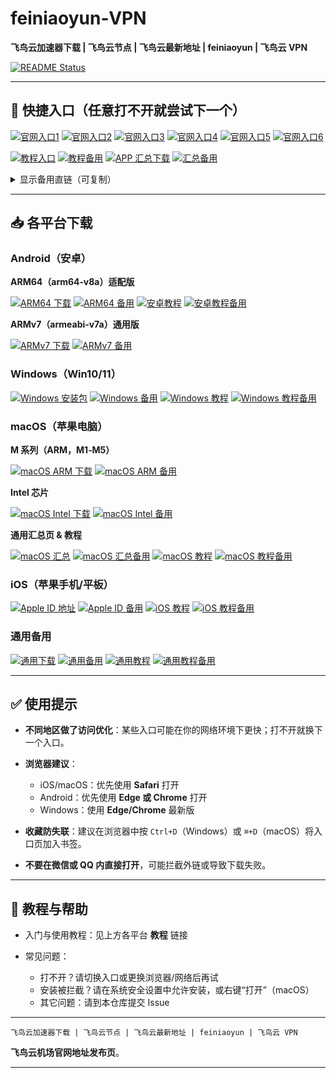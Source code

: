 # feiniaoyun‑VPN

**飞鸟云加速器下载 | 飞鸟云节点 | 飞鸟云最新地址 | feiniaoyun | 飞鸟云 VPN**

[![README Status](https://img.shields.io/badge/render-GitHub%20Markdown-blue)](#)


---

## 🚀 快捷入口（任意打不开就尝试下一个）

<p>
  <a href="http://uupa.net" target="_blank"><img alt="官网入口1" src="https://img.shields.io/badge/%E5%AE%98%E7%BD%91%E5%85%A5%E5%8F%A31-OPEN-blue?style=for-the-badge"></a>
  <a href="http://uupa.xn--ezqyv86vry0c.com" target="_blank"><img alt="官网入口2" src="https://img.shields.io/badge/%E5%AE%98%E7%BD%91%E5%85%A5%E5%8F%A32-OPEN-blue?style=for-the-badge"></a>
  <a href="http://47.238.116.126:40005" target="_blank"><img alt="官网入口3" src="https://img.shields.io/badge/%E5%AE%98%E7%BD%91%E5%85%A5%E5%8F%A33-OPEN-blue?style=for-the-badge"></a>
  <a href="https://38.207.165.220:40002" target="_blank"><img alt="官网入口4" src="https://img.shields.io/badge/%E5%AE%98%E7%BD%91%E5%85%A5%E5%8F%A34-OPEN-blue?style=for-the-badge"></a>
  <a href="http://38.47.107.10:40002" target="_blank"><img alt="官网入口5" src="https://img.shields.io/badge/%E5%AE%98%E7%BD%91%E5%85%A5%E5%8F%A35-OPEN-blue?style=for-the-badge"></a>
  <a href="https://uupa.xn--ip0at7e.com" target="_blank"><img alt="官网入口6" src="https://img.shields.io/badge/%E5%AE%98%E7%BD%91%E5%85%A5%E5%8F%A36-OPEN-blue?style=for-the-badge"></a>
</p>

<p>
  <a href="https://107.174.196.99:25002" target="_blank"><img alt="教程入口" src="https://img.shields.io/badge/%E6%95%99%E7%A8%8B%E5%85%A5%E5%8F%A3-Docs-success?style=for-the-badge"></a>
  <a href="https://fny.clavin.top" target="_blank"><img alt="教程备用" src="https://img.shields.io/badge/%E6%95%99%E7%A8%8B%E5%A4%87%E7%94%A8-Docs-lightgrey?style=for-the-badge"></a>
  <a href="https://38.207.184.28:40001/s/2jAte" target="_blank"><img alt="APP 汇总下载" src="https://img.shields.io/badge/APP%20%E6%B1%87%E6%80%BB%E4%B8%8B%E8%BD%BD-Download-important?style=for-the-badge"></a>
  <a href="https://p.hktntkng.top/s/2jAte" target="_blank"><img alt="汇总备用" src="https://img.shields.io/badge/%E6%B1%87%E6%80%BB%E5%A4%87%E7%94%A8-Backup-lightgrey?style=for-the-badge"></a>
</p>

<details>
<summary>显示备用直链（可复制）</summary>

* 官网入口1：[http://uupa.net](http://uupa.net)
* 官网入口2：[http://uupa.xn--ezqyv86vry0c.com](http://uupa.xn--ezqyv86vry0c.com)
* 官网入口3：[http://47.238.116.126:40005](http://47.238.116.126:40005)
* 官网入口4：[https://38.207.165.220:40002](https://38.207.165.220:40002)
* 官网入口5：[http://38.47.107.10:40002](http://38.47.107.10:40002)
* 官网入口6：[https://uupa.xn--ip0at7e.com](https://uupa.xn--ip0at7e.com)
* 教程：[https://107.174.196.99:25002](https://107.174.196.99:25002)（备用：[https://fny.clavin.top](https://fny.clavin.top)）
* APP 汇总：[https://38.207.184.28:40001/s/2jAte](https://38.207.184.28:40001/s/2jAte)（备用：[https://p.hktntkng.top/s/2jAte](https://p.hktntkng.top/s/2jAte)）

</details>

---

## 📥 各平台下载

### Android（安卓）

**ARM64（arm64‑v8a）适配版**

<p>
  <a href="https://38.207.184.28:40001/f/250Cw/%E5%AE%89%E5%8D%93%E9%80%82%E9%85%8D%E7%89%88-F3.7.apk" target="_blank"><img alt="ARM64 下载" src="https://img.shields.io/badge/ARM64%20%E4%B8%8B%E8%BD%BD-APK-blue?style=for-the-badge"></a>
  <a href="https://p.hktntkng.top/f/250Cw/%E5%AE%89%E5%8D%93%E9%80%82%E9%85%8D%E7%89%88-F3.7.apk" target="_blank"><img alt="ARM64 备用" src="https://img.shields.io/badge/ARM64%20%E5%A4%87%E7%94%A8-APK-lightgrey?style=for-the-badge"></a>
  <a href="https://107.174.196.99:25002/fny/an-zhuo-hong-meng-xia-zai-shi-yong" target="_blank"><img alt="安卓教程" src="https://img.shields.io/badge/%E5%AE%89%E5%8D%93%E6%95%99%E7%A8%8B-Docs-success?style=for-the-badge"></a>
  <a href="https://fny.clavin.top/fny/an-zhuo-hong-meng-xia-zai-shi-yong" target="_blank"><img alt="安卓教程备用" src="https://img.shields.io/badge/%E6%95%99%E7%A8%8B%E5%A4%87%E7%94%A8-Docs-lightgrey?style=for-the-badge"></a>
</p>

**ARMv7（armeabi‑v7a）通用版**

<p>
  <a href="https://38.207.184.28:40001/f/5gqf2/%E5%AE%89%E5%8D%93%E9%80%9A%E7%94%A8%E7%89%88-F3.7.apk" target="_blank"><img alt="ARMv7 下载" src="https://img.shields.io/badge/ARMv7%20%E4%B8%8B%E8%BD%BD-APK-blue?style=for-the-badge"></a>
  <a href="https://p.hktntkng.top/f/5gqf2/%E5%AE%89%E5%8D%93%E9%80%9A%E7%94%A8%E7%89%88-F3.7.apk" target="_blank"><img alt="ARMv7 备用" src="https://img.shields.io/badge/ARMv7%20%E5%A4%87%E7%94%A8-APK-lightgrey?style=for-the-badge"></a>
</p>

### Windows（Win10/11）

<p>
  <a href="https://38.207.184.28:40001/f/4M5fx/%E9%A3%9E%E9%B8%9F%E4%BA%91%20Setup%201.3.4.exe" target="_blank"><img alt="Windows 安装包" src="https://img.shields.io/badge/Windows%20%E5%AE%89%E8%A3%85%E5%8C%85-EXE-blue?style=for-the-badge"></a>
  <a href="https://p.hktntkng.top/f/4M5fx/%E9%A3%9E%E9%B8%9F%E4%BA%91%20Setup%201.3.4.exe" target="_blank"><img alt="Windows 备用" src="https://img.shields.io/badge/Windows%20%E5%A4%87%E7%94%A8-EXE-lightgrey?style=for-the-badge"></a>
  <a href="https://107.174.196.99:25002/fny/windows-xia-zai-shi-yong" target="_blank"><img alt="Windows 教程" src="https://img.shields.io/badge/%E5%AE%89%E8%A3%85%E6%95%99%E7%A8%8B-Docs-success?style=for-the-badge"></a>
  <a href="https://fny.clavin.top/fny/windows-xia-zai-shi-yong" target="_blank"><img alt="Windows 教程备用" src="https://img.shields.io/badge/%E6%95%99%E7%A8%8B%E5%A4%87%E7%94%A8-Docs-lightgrey?style=for-the-badge"></a>
</p>

### macOS（苹果电脑）

**M 系列（ARM，M1‑M5）**

<p>
  <a href="https://38.207.184.28:40001/f/vrzfQ/Mac%E6%96%B0%E6%AC%BEM1-M5-F3.7.dmg" target="_blank"><img alt="macOS ARM 下载" src="https://img.shields.io/badge/macOS%20(ARM)-DMG-blue?style=for-the-badge"></a>
  <a href="https://p.hktntkng.top/f/vrzfQ/Mac%E6%96%B0%E6%AC%BEM1-M5-F3.7.dmg" target="_blank"><img alt="macOS ARM 备用" src="https://img.shields.io/badge/%E5%A4%87%E7%94%A8-Backup-lightgrey?style=for-the-badge"></a>
</p>

**Intel 芯片**

<p>
  <a href="https://38.207.184.28:40001/f/9zrcW/Mac%E8%80%81%E6%AC%BEIntel-F3.7.dmg" target="_blank"><img alt="macOS Intel 下载" src="https://img.shields.io/badge/macOS%20(Intel)-DMG-blue?style=for-the-badge"></a>
  <a href="https://p.hktntkng.top/f/9zrcW/Mac%E8%80%81%E6%AC%BEIntel-F3.7.dmg" target="_blank"><img alt="macOS Intel 备用" src="https://img.shields.io/badge/%E5%A4%87%E7%94%A8-Backup-lightgrey?style=for-the-badge"></a>
</p>

**通用汇总页 & 教程**

<p>
  <a href="https://38.207.184.28:40001/s/2jAte" target="_blank"><img alt="macOS 汇总" src="https://img.shields.io/badge/%E6%B1%87%E6%80%BB-%E4%B8%8B%E8%BD%BD-important?style=for-the-badge"></a>
  <a href="https://p.hktntkng.top/s/2jAte" target="_blank"><img alt="macOS 汇总备用" src="https://img.shields.io/badge/%E5%A4%87%E7%94%A8-Backup-lightgrey?style=for-the-badge"></a>
  <a href="https://107.174.196.99:25002/fny/ping-guo-mac-xia-zai-shi-yong" target="_blank"><img alt="macOS 教程" src="https://img.shields.io/badge/%E6%95%99%E7%A8%8B-Docs-success?style=for-the-badge"></a>
  <a href="https://fny.clavin.top/fny/ping-guo-mac-xia-zai-shi-yong" target="_blank"><img alt="macOS 教程备用" src="https://img.shields.io/badge/%E5%A4%87%E7%94%A8-Docs-lightgrey?style=for-the-badge"></a>
</p>

### iOS（苹果手机/平板）

<p>
  <a href="https://38.207.184.28:25000" target="_blank"><img alt="Apple ID 地址" src="https://img.shields.io/badge/Apple%20ID-%E8%AE%BF%E9%97%AE-blue?style=for-the-badge"></a>
  <a href="http://apple.clavin.top" target="_blank"><img alt="Apple ID 备用" src="https://img.shields.io/badge/%E5%A4%87%E7%94%A8-Backup-lightgrey?style=for-the-badge"></a>
  <a href="https://107.174.196.99:25002/fny/ping-guo-ios-shi-yong-jiao-cheng" target="_blank"><img alt="iOS 教程" src="https://img.shields.io/badge/%E6%95%99%E7%A8%8B-Docs-success?style=for-the-badge"></a>
  <a href="https://fny.clavin.top/fny/ping-guo-ios-shi-yong-jiao-cheng" target="_blank"><img alt="iOS 教程备用" src="https://img.shields.io/badge/%E5%A4%87%E7%94%A8-Docs-lightgrey?style=for-the-badge"></a>
</p>

### 通用备用

<p>
  <a href="https://38.207.184.28:40001/s/2jAte" target="_blank"><img alt="通用下载" src="https://img.shields.io/badge/%E9%80%9A%E7%94%A8-%E4%B8%8B%E8%BD%BD-important?style=for-the-badge"></a>
  <a href="https://p.hktntkng.top/s/2jAte" target="_blank"><img alt="通用备用" src="https://img.shields.io/badge/%E5%A4%87%E7%94%A8-Backup-lightgrey?style=for-the-badge"></a>
  <a href="https://107.174.196.99:25002" target="_blank"><img alt="通用教程" src="https://img.shields.io/badge/%E9%80%9A%E7%94%A8-Docs-success?style=for-the-badge"></a>
  <a href="https://fny.clavin.top" target="_blank"><img alt="通用教程备用" src="https://img.shields.io/badge/%E5%A4%87%E7%94%A8-Docs-lightgrey?style=for-the-badge"></a>
</p>

---

## ✅ 使用提示

* **不同地区做了访问优化**：某些入口可能在你的网络环境下更快；打不开就换下一个入口。
* **浏览器建议**：

  * iOS/macOS：优先使用 **Safari** 打开
  * Android：优先使用 **Edge 或 Chrome** 打开
  * Windows：使用 **Edge/Chrome** 最新版
* **收藏防失联**：建议在浏览器中按 `Ctrl+D`（Windows）或 `⌘+D`（macOS）将入口页加入书签。
* **不要在微信或 QQ 内直接打开**，可能拦截外链或导致下载失败。

---

## 🧭 教程与帮助

* 入门与使用教程：见上方各平台 **教程** 链接
* 常见问题：

  * 打不开？请切换入口或更换浏览器/网络后再试
  * 安装被拦截？请在系统安全设置中允许安装，或右键“打开”（macOS）
  * 其它问题：请到本仓库提交 Issue

---



```
飞鸟云加速器下载 | 飞鸟云节点 | 飞鸟云最新地址 | feiniaoyun | 飞鸟云 VPN
```

**飞鸟云机场官网地址发布页**。

---

